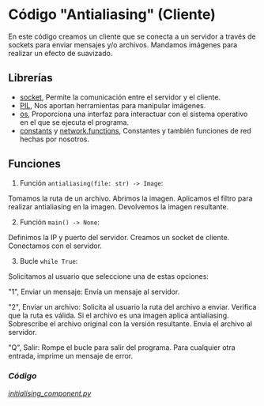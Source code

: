 # Código "Antialiasing" (Cliente)

En este código creamos un cliente que se conecta a un servidor a través de sockets para enviar mensajes y/o archivos. Mandamos imágenes para realizar un efecto de suavizado.



## Librerías

*   [socket](../librerias/Librería_Socket.md), Permite la comunicación entre el servidor y el cliente.
*   [PIL](../librerias/Librería_PIL.md), Nos aportan herramientas para manipular imágenes.
*   [os](../librerias/Librería_OS.md), Proporciona una interfaz para interactuar con el sistema operativo en el que se ejecuta el programa.
*   [constants](../../../network/constants.py) y [network.functions](../../../network/functions.py), Constantes y también funciones de red hechas por nosotros.



##  Funciones

1.  Función `antialiasing(file: str) -> Image`:

Tomamos la ruta de un archivo. Abrimos la imagen. Aplicamos el filtro para realizar antialiasing en la imagen.
Devolvemos la imagen resultante.

2.  Función `main() -> None`:

Definimos la IP y puerto del servidor. Creamos un socket de cliente. Conectamos con el servidor.

3.  Bucle `while True`:

Solicitamos al usuario que seleccione una de estas opciones:

"1", Enviar un mensaje: Envía un mensaje al servidor.

"2", Enviar un archivo: Solicita al usuario la ruta del archivo a enviar. Verifica que la ruta es válida.
Si el archivo es una imagen aplica antialiasing. Sobrescribe el archivo original con la versión resultante. Envia el archivo al servidor.

"Q", Salir: Rompe el bucle para salir del programa. 
Para cualquier otra entrada, imprime un mensaje de error.



### *Código*

[*initialising_component.py*](../../../components/antialiasing/initialising_component.py)